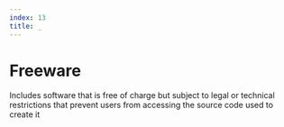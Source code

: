 ```yaml
---
index: 13
title: _
---
```

# Freeware

Includes software that is free of charge but subject to legal or technical restrictions that prevent users from accessing the source code used to create it